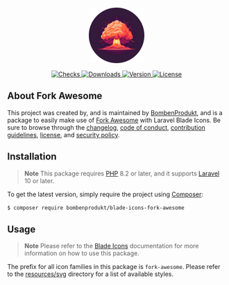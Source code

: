 <p align="center">
    <a href="https://bombenprodukt.com" target="_blank">
        <img src="https://raw.githubusercontent.com/BombenProdukt/assets/main/logo-text.svg" width="128" alt="BombenProdukt Logo" />
    </a>
</p>

<p align="center">
    <a href="https://github.com/BombenProdukt/blade-icons-fork-awesome/actions">
        <img src="https://badge.sh/github/check-runs/BombenProdukt/blade-icons-fork-awesome" alt="Checks" />
    </a>
    <a href="https://packagist.org/packages/bombenprodukt/blade-icons-fork-awesome">
        <img src="https://badge.sh/packagist/downloads/BombenProdukt/blade-icons-fork-awesome" alt="Downloads" />
    </a>
    <a href="https://packagist.org/packages/bombenprodukt/blade-icons-fork-awesome">
        <img src="https://badge.sh/packagist/version/BombenProdukt/blade-icons-fork-awesome" alt="Version" />
    </a>
    <a href="https://packagist.org/packages/bombenprodukt/blade-icons-fork-awesome">
        <img src="https://badge.sh/packagist/license/BombenProdukt/blade-icons-fork-awesome" alt="License" />
    </a>
</p>

## About Fork Awesome

This project was created by, and is maintained by [BombenProdukt](https://github.com/BombenProdukt), and is a package to easily make use of [Fork Awesome](https://github.com/ForkAwesome/Fork-Awesome) with Laravel Blade Icons. Be sure to browse through the [changelog](CHANGELOG.md), [code of conduct](.github/CODE_OF_CONDUCT.md), [contribution guidelines](.github/CONTRIBUTING.md), [license](LICENSE), and [security policy](.github/SECURITY.md).

## Installation

> **Note**
> This package requires [PHP](https://www.php.net/) 8.2 or later, and it supports [Laravel](https://laravel.com/) 10 or later.

To get the latest version, simply require the project using [Composer](https://getcomposer.org/):

```bash
$ composer require bombenprodukt/blade-icons-fork-awesome
```

## Usage

> **Note**
> Please refer to the [Blade Icons](https://github.com/BombenProdukt/blade-icons) documentation for more information on how to use this package.

The prefix for all icon families in this package is `fork-awesome`. Please refer to the [resources/svg](/resources/svg) directory for a list of available styles.
